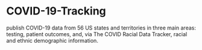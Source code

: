 # COVID-19-Tracking
publish COVID-19 data from 56 US states and territories in three main areas: testing, patient outcomes, and, via The COVID Racial Data Tracker, racial and ethnic demographic information.
